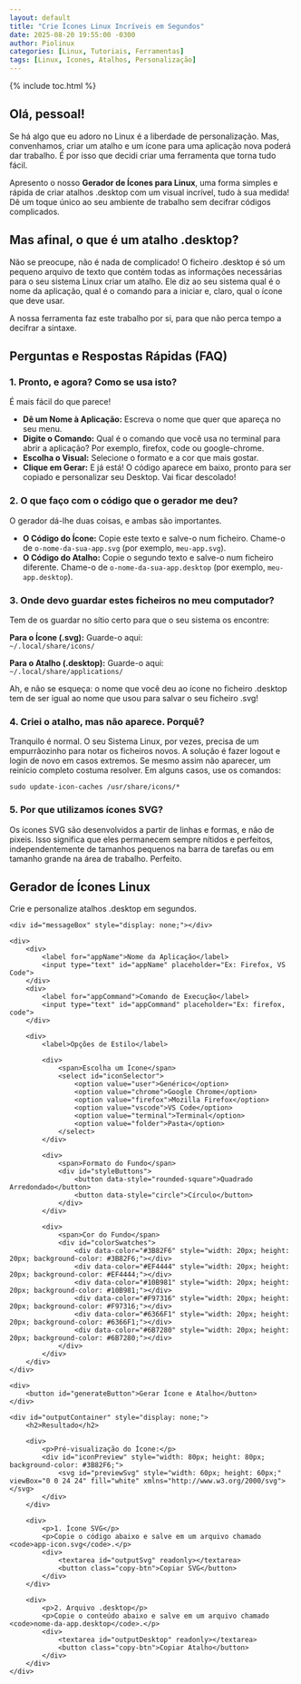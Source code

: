 ```yaml
---
layout: default
title: "Crie Ícones Linux Incríveis em Segundos"
date: 2025-08-20 19:55:00 -0300
author: Piolinux
categories: [Linux, Tutoriais, Ferramentas]
tags: [Linux, Icones, Atalhos, Personalização]
---
```



{% include toc.html %}



<section class="post-content">
    

<h1>Olá, pessoal!</h1>

<p>
    Se há algo que eu adoro no Linux é a liberdade de personalização. 
    Mas, convenhamos, criar um atalho e um ícone para uma aplicação 
    nova poderá dar  trabalho. É por isso que decidi criar uma ferramenta que torna tudo fácil.
</p>

<p>
    Apresento o nosso <strong>Gerador de Ícones para Linux</strong>, uma forma simples e rápida de criar atalhos .desktop com um visual incrível, tudo à sua medida! Dê um toque único ao seu ambiente de trabalho sem decifrar códigos complicados.
</p>

<h2>Mas afinal, o que é um atalho .desktop?</h2>
<p>
    Não se preocupe, não é nada de complicado! O ficheiro .desktop é só um pequeno arquivo de texto que contém todas as informações necessárias para o seu sistema Linux criar um atalho. Ele diz ao seu sistema qual é o nome da aplicação, qual é o comando para a iniciar e, claro, qual o ícone que deve usar.
</p>

<p>
    A nossa ferramenta faz este trabalho por si, para que não perca tempo a decifrar a sintaxe.
</p>

<h2>Perguntas e Respostas Rápidas (FAQ)</h2>
<h3>1. Pronto, e agora? Como se usa isto?</h3>

<p>É mais fácil do que parece!</p>
<ul>
    <li><strong>Dê um Nome à Aplicação:</strong> Escreva o nome que quer que apareça no seu menu.</li>
    <li><strong>Digite o Comando:</strong> Qual é o comando que você usa no terminal para abrir a aplicação? Por exemplo, firefox, code ou google-chrome.</li>
    <li><strong>Escolha o Visual:</strong> Selecione o formato e a cor que mais gostar.</li>
    <li><strong>Clique em Gerar:</strong> E já está! O código aparece em baixo, pronto para ser copiado e personalizar seu Desktop. Vai ficar descolado!</li>
</ul>

<h3>2. O que faço com o código que o gerador me deu?</h3>
<p>
    O gerador dá-lhe duas coisas, e ambas são importantes.
</p>
<ul>
    <li><strong>O Código do Ícone:</strong> Copie este texto e salve-o num ficheiro. Chame-o de <code>o-nome-da-sua-app.svg</code> (por exemplo, <code>meu-app.svg</code>).</li>
    <li><strong>O Código do Atalho:</strong> Copie o segundo texto e salve-o num ficheiro diferente. Chame-o de <code>o-nome-da-sua-app.desktop</code> (por exemplo, <code>meu-app.desktop</code>).</li>
</ul>

<h3>3. Onde devo guardar estes ficheiros no meu computador?</h3>
<p>
    Tem de os guardar no sítio certo para que o seu sistema os encontre:
</p>
<p>
    <strong>Para o Ícone (.svg):</strong> Guarde-o aqui:<br>
    <code>~/.local/share/icons/</code>
</p>
<p>
    <strong>Para o Atalho (.desktop):</strong> Guarde-o aqui:<br>
    <code>~/.local/share/applications/</code>
</p>
<p>
    Ah, e não se esqueça: o nome que você deu ao ícone no ficheiro .desktop tem de ser igual ao nome que usou para salvar o seu ficheiro .svg!
</p>

<h3>4. Criei o atalho, mas não aparece. Porquê?</h3>
<p>
    Tranquilo é normal. O seu Sistema Linux, por vezes, precisa de um empurrãozinho para notar os ficheiros novos. A solução é fazer logout e login de novo em casos extremos. Se mesmo assim não aparecer, um reinício completo costuma resolver. Em alguns casos, use os comandos:
</p>
<p>
    <code>sudo update-icon-caches /usr/share/icons/*</code>
</p>

<h3>5. Por que utilizamos ícones SVG?</h3>
<p>
    Os ícones SVG são desenvolvidos a partir de linhas e formas, e não de pixeis. Isso significa que eles permanecem sempre nítidos e perfeitos, independentemente de tamanhos pequenos na barra de tarefas ou em tamanho grande na área de trabalho. Perfeito.
</p>



<main>
    <div style="min-height: 80vh;">


<div>
    <h1>Gerador de Ícones Linux</h1>
    <p>Crie e personalize atalhos .desktop em segundos.</p>

    <div id="messageBox" style="display: none;"></div>

    <div>
        <div>
            <label for="appName">Nome da Aplicação</label>
            <input type="text" id="appName" placeholder="Ex: Firefox, VS Code">
        </div>
        <div>
            <label for="appCommand">Comando de Execução</label>
            <input type="text" id="appCommand" placeholder="Ex: firefox, code">
        </div>
        
        <div>
            <label>Opções de Estilo</label>
            
            <div>
                <span>Escolha um Ícone</span>
                <select id="iconSelector">
                    <option value="user">Genérico</option>
                    <option value="chrome">Google Chrome</option>
                    <option value="firefox">Mozilla Firefox</option>
                    <option value="vscode">VS Code</option>
                    <option value="terminal">Terminal</option>
                    <option value="folder">Pasta</option>
                </select>
            </div>
            
            <div>
                <span>Formato do Fundo</span>
                <div id="styleButtons">
                    <button data-style="rounded-square">Quadrado Arredondado</button>
                    <button data-style="circle">Círculo</button>
                </div>
            </div>
            
            <div>
                <span>Cor do Fundo</span>
                <div id="colorSwatches">
                    <div data-color="#3B82F6" style="width: 20px; height: 20px; background-color: #3B82F6;"></div>
                    <div data-color="#EF4444" style="width: 20px; height: 20px; background-color: #EF4444;"></div>
                    <div data-color="#10B981" style="width: 20px; height: 20px; background-color: #10B981;"></div>
                    <div data-color="#F97316" style="width: 20px; height: 20px; background-color: #F97316;"></div>
                    <div data-color="#6366F1" style="width: 20px; height: 20px; background-color: #6366F1;"></div>
                    <div data-color="#6B7280" style="width: 20px; height: 20px; background-color: #6B7280;"></div>
                </div>
            </div>
        </div>
    </div>

    <div>
        <button id="generateButton">Gerar Ícone e Atalho</button>
    </div>

    <div id="outputContainer" style="display: none;">
        <h2>Resultado</h2>

        <div>
            <p>Pré-visualização do Ícone:</p>
            <div id="iconPreview" style="width: 80px; height: 80px; background-color: #3B82F6;">
                <svg id="previewSvg" style="width: 60px; height: 60px;" viewBox="0 0 24 24" fill="white" xmlns="http://www.w3.org/2000/svg"></svg>
            </div>
        </div>

        <div>
            <p>1. Ícone SVG</p>
            <p>Copie o código abaixo e salve em um arquivo chamado <code>app-icon.svg</code>.</p>
            <div>
                <textarea id="outputSvg" readonly></textarea>
                <button class="copy-btn">Copiar SVG</button>
            </div>
        </div>

        <div>
            <p>2. Arquivo .desktop</p>
            <p>Copie o conteúdo abaixo e salve em um arquivo chamado <code>nome-da-app.desktop</code>.</p>
            <div>
                <textarea id="outputDesktop" readonly></textarea>
                <button class="copy-btn">Copiar Atalho</button>
            </div>
        </div>
    </div>
</div>

<script>
    const iconPaths = {
        user: `<path d="M12 2C6.47715 2 2 6.47715 2 12C2 17.5228 6.47715 22 12 22C17.5228 22 22 17.5228 22 12C22 6.47715 17.5228 2 12 2ZM12 4.5C14.7614 4.5 17 6.73858 17 9.5C17 12.2614 14.7614 14.5 12 14.5C9.23858 14.5 7 12.2614 7 9.5C7 6.73858 9.23858 4.5 12 4.5ZM12 16.5C8.98188 16.5 6.2758 18.2562 4.5 20.5513V21H19.5V20.5513C17.7242 18.2562 15.0181 16.5 12 16.5Z"/>`,
        chrome: `<path d="M12 2C6.48 2 2 6.48 2 12C2 17.52 6.48 22 12 22C17.52 22 22 17.52 22 12C22 6.48 17.52 2 12 2ZM12 4.5C15.04 4.5 17.5 6.96 17.5 10C17.5 13.04 15.04 15.5 12 15.5C8.96 15.5 6.5 13.04 6.5 10C6.5 6.96 8.96 4.5 12 4.5ZM12 18C16.97 18 21 14.07 21 9.5H18C18 12.83 15.33 15.5 12 15.5V18ZM12 15.5C8.67 15.5 6 12.83 6 9.5H3C3 14.07 7.03 18 12 18Z"/>`,
        firefox: `<path d="M12 2C6.48 2 2 6.48 2 12C2 17.52 6.48 22 12 22C17.52 22 22 17.52 22 12C22 6.48 17.52 2 12 2ZM12 4C15.866 4 19 7.13401 19 11C19 14.866 15.866 18 12 18C8.13401 18 5 14.866 5 11C5 7.13401 8.13401 4 12 4ZM12 6.5C14.7614 6.5 17 8.73858 17 11.5C17 14.2614 14.7614 16.5 12 16.5C9.23858 16.5 7 14.2614 7 11.5C7 8.73858 9.23858 6.5 12 6.5Z"/>`,
        vscode: `<path d="M22 6C22 4.9 21.1 4 20 4H4C2.9 4 2 4.9 2 6V18C2 19.1 2.9 20 4 20H20C21.1 20 22 19.1 22 18V6ZM15 16H9V8H15V16ZM12 12.5C12.83 12.5 13.5 13.17 13.5 14C13.5 14.83 12.83 15.5 12 15.5C11.17 15.5 10.5 14.83 10.5 14C10.5 13.17 11.17 12.5 12 12.5Z"/>`,
        terminal: `<path d="M2 4C2 2.9 2.9 2 4 2H20C21.1 2 22 2.9 22 4V20C22 21.1 21.1 22 20 22H4C2.9 22 2 21.1 2 20V4ZM4 4H20V6H4V4ZM4 8H20V18H4V8ZM6 10V16H18V10H6Z"/>`,
        folder: `<path d="M22 11V6C22 4.9 21.1 4 20 4H12L10 2H4C2.9 2 2 2.9 2 4V18C2 19.1 2.9 20 4 20H20C21.1 20 22 19.1 22 18V11ZM12 6H4V4H10L12 6ZM20 18H4V8H20V18Z"/>`
    };

    let selectedStyle = 'rounded-square';
    let selectedColor = '#3B82F6';
    let selectedIcon = 'user';

    const appNameInput = document.getElementById('appName');
    const appCommandInput = document.getElementById('appCommand');
    const iconSelector = document.getElementById('iconSelector');
    const styleButtons = document.querySelectorAll('#styleButtons button');
    const colorSwatches = document.getElementById('colorSwatches');
    const generateButton = document.getElementById('generateButton');
    const outputContainer = document.getElementById('outputContainer');
    const outputSvgTextarea = document.getElementById('outputSvg');
    const outputDesktopTextarea = document.getElementById('outputDesktop');
    const iconPreview = document.getElementById('iconPreview');
    const previewSvg = document.getElementById('previewSvg');
    const messageBox = document.getElementById('messageBox');

    function showMessage(text, isError = false) {
        messageBox.textContent = text;
        messageBox.style.display = 'block';
        messageBox.style.color = isError ? 'red' : 'green';
        setTimeout(() => {
            messageBox.style.display = 'none';
        }, 3000);
    }

    function updateIconPreview() {
        previewSvg.innerHTML = iconPaths[selectedIcon];
    }

    iconSelector.addEventListener('change', (e) => {
        selectedIcon = e.target.value;
        updateIconPreview();
    });

    styleButtons.forEach(button => {
        button.addEventListener('click', () => {
            styleButtons.forEach(btn => btn.style.border = 'none');
            button.style.border = '2px solid black';
            selectedStyle = button.dataset.style;
            
            if (selectedStyle === 'rounded-square') {
                iconPreview.style.borderRadius = '20px';
            } else {
                iconPreview.style.borderRadius = '50%';
            }
        });
    });

    colorSwatches.addEventListener('click', (e) => {
        const swatch = e.target.closest('div');
        if (swatch && swatch.dataset.color) {
            selectedColor = swatch.dataset.color;
            iconPreview.style.backgroundColor = selectedColor;
        }
    });

    generateButton.addEventListener('click', () => {
        const appName = appNameInput.value.trim();
        const appCommand = appCommandInput.value.trim();

        if (!appName || !appCommand) {
            showMessage('Por favor, preencha todos os campos.', true);
            return;
        }
        
        const iconFileName = `${appName.toLowerCase().replace(/\s/g, '-')}.svg`;

        const iconShape = selectedStyle === 'rounded-square' ? 'rx="50"' : 'r="128"';
        const svgContent = `
<svg width="256" height="256" viewBox="0 0 256 256" xmlns="http://www.w3.org/2000/svg">
    <rect width="256" height="256" ${iconShape} fill="${selectedColor}" />
    <g transform="scale(10.6667)">
        ${iconPaths[selectedIcon]}
    </g>
</svg>`.trim();
        
        outputSvgTextarea.value = svgContent;

        const desktopContent = `
[Desktop Entry]
Name=${appName}
Comment=Atalho para a aplicação ${appName}
Exec=${appCommand}
Icon=${iconFileName}
Type=Application
Terminal=false`.trim();

        outputDesktopTextarea.value = desktopContent;

        outputContainer.style.display = 'block';
        showMessage('Ícone e atalho gerados!');
    });

    document.querySelectorAll('.copy-btn').forEach(button => {
        button.addEventListener('click', (e) => {
            const parent = e.target.closest('div');
            const textarea = parent.querySelector('textarea');
            textarea.select();
            document.execCommand('copy');
            showMessage('Copiado para a área de transferência!');
        });
    });

    window.onload = () => {
        updateIconPreview();
        document.querySelector('[data-style="rounded-square"]').style.border = '2px solid black';
    };
</script>

</div>
</main>
